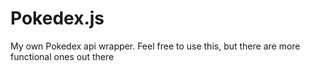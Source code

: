 # Pokedex.js
My own Pokedex api wrapper. Feel free to use this, but there are more functional ones out there
